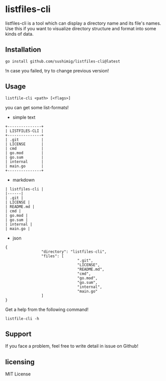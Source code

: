 # listfiles-cli
listfiles-cli is a tool which can display a directory name and its file's names. Use this if you want to visualize directory structure and format into some kinds of data. 

## Installation

```
go install github.com/sushimig/listfiles-cli@latest
```

!n case you failed, try to change previous version!

## Usage

```
listfile-cli <path> [<flags>]
```

you can get some list-formats! 
- simple text


```
+---------------+
| LISTFILES-CLI |
+---------------+
| .git          |
| LICENSE       |
| cmd           |
| go.mod        |
| go.sum        |
| internal      |
| main.go       |
+---------------+
```

- markdown

```
| listfiles-cli |
|------|
| .git |
| LICENSE |
| README.md |
| cmd |
| go.mod |
| go.sum |
| internal |
| main.go |
```

- json

```
{
                "directory": "listfiles-cli",
                "files": [
                                ".git",
                                "LICENSE",
                                "README.md",
                                "cmd",
                                "go.mod",
                                "go.sum",
                                "internal",
                                "main.go"
                ]
}
```

Get a help from the following command!

```
listfile-cli -h
```

## Support
If you face a problem, feel free to write detail in issue on Github!

## licensing
MIT License

